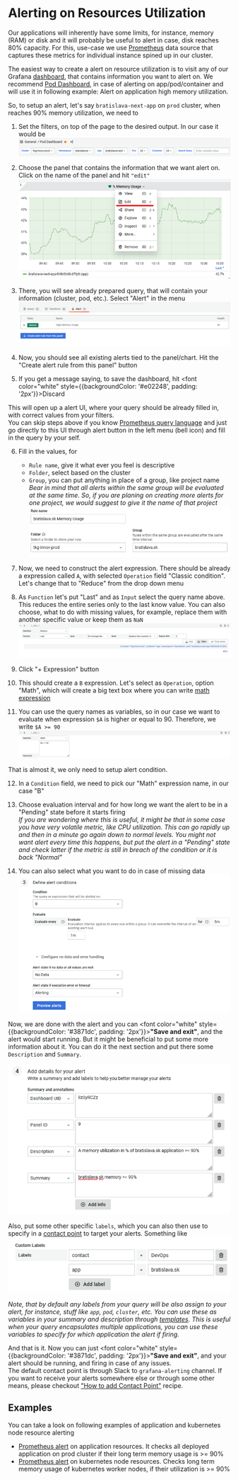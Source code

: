 # Alerting on Resources Utilization

Our applications will inherently have some limits, for instance, memory (RAM) or disk and it will probably be useful to alert in case, disk reaches 80% capacity. For this, use-case we use [Prometheus](https://prometheus.io/) data source that captures these metrics for individual instance spined up in our cluster.

The easiest way to create a alert on resource utilization is to visit any of our Grafana [dashboard](../grafana), that contains information you want to alert on. We recommend [Pod Dashboard](https://grafana.bratislava.sk/d/liz0yRCZz/pod-dashboard?orgId=1), in case of alerting on app/pod/container and will use it in following example: Alert on application high memory utilization.

So, to setup an alert, let's say `bratislava-next-app` on `prod` cluster, when reaches 90% memory utilization, we need to

1. Set the filters, on top of the page to the desired output. In our case it would be
   ![application filters](./.attachments/application_filters.png "Filter for our application")

2. Choose the panel that contains the information that we want alert on. Click on the name of the panel and hit `"edit"`
   ![edit dashboard panel](./.attachments/edit_panel_button.png "How to edit dashboard panel")

3. There, you will see already prepared query, that will contain your information (cluster, pod, etc.). Select "Alert" in the menu
   ![alert in a panel menu](./.attachments/alert_panel_menu.png "Where is alert menu in a panel UI")

4. Now, you should see all existing alerts tied to the panel/chart. Hit the "Create alert rule from this panel" button
5. If you get a message saying, to save the dashboard, hit <font color="white" style={{backgroundColor: '#e02248', padding: '2px'}}>Discard</font>

This will open up a alert UI, where your query should be already filled in, with correct values from your filters.  
You can skip steps above if you know [Prometheus query language](https://prometheus.io/docs/prometheus/latest/querying/basics/) and just go directly to this UI through alert button in the left menu (bell icon) and fill in the query by your self.

6. Fill in the values, for

   - `Rule name`, give it what ever you feel is descriptive
   - `Folder`, select based on the cluster
   - `Group`, you can put anything in place of a group, like project name  
      _Bear in mind that all alerts within the same group will be evaluated at the same time. So, if you are planing on creating more alerts for one project, we would suggest to give it the name of that project_
     ![alert's metadata](./.attachments/name_folder_alert_info.png "Alert's name and group")

7. Now, we need to construct the alert expression. There should be already a expression called `A`, with selected `Operation` field "Classic condition". Let's change that to "Reduce" from the drop down menu
8. As `Function` let's put "Last" and as `Input` select the query name above. This reduces the entire series only to the last know value. You can also choose, what to do with missing values, for example, replace them with another specific value or keep them as `NaN`
   ![reduce expression](./.attachments/reduce_expresion.png "Reduce Expression")

9. Click "+ Expression" button
10. This should create a `B` expression. Let's select as `Operation`, option "Math", which will create a big text box where you can write [math expression](https://grafana.com/docs/grafana/latest/panels/query-a-data-source/use-expressions-to-manipulate-data/about-expressions/#math)

11. You can use the query names as variables, so in our case we want to evaluate when expression `$A` is higher or equal to 90. Therefore, we write `$A >= 90`
    ![math expression](./.attachments/math_expresion.png "Math Expression")

That is almost it, we only need to setup alert condition.

12. In a `Condition` field, we need to pick our "Math" expression name, in our case "B"
13. Choose evaluation interval and for how long we want the alert to be in a "Pending" state before it starts firing  
    _If you are wondering where this is useful, it might be that in some case you have very volatile metric, like CPU utilization. This can go rapidly up and then in a minute go again down to normal levels. You might not want alert every time this happens, but put the alert in a "Pending" state and check latter if the metric is still in breach of the condition or it is back "Normal"_

14. You can also select what you want to do in case of missing data
    ![alert conditions](./.attachments/alert_condition_info.png "Alert Conditions Info")

Now, we are done with the alert and you can <font color="white" style={{backgroundColor: '#3871dc', padding: '2px'}}>**"Save and exit"**</font>, and the alert would start running. But it might be beneficial to put some more information about it. You can do it the next section and put there some `Description` and `Summary`.

![summary and description of alerts](./.attachments/summary_description_alert_info.png "Summary and Description for the alert")

Also, put some other specific `labels`, which you can also then use to specify in a [contact point](./contact-point) to target your alerts. Something like  
![labels of a alert](./.attachments/labels_alert_info.png "Custom alert labels")

_Note, that by default any labels from your query will be also assign to your alert, for instance, stuff like `app`, `pod`, `cluster`, etc. You can use these as variables in your summary and description through [templates](https://grafana.com/docs/grafana/latest/alerting/fundamentals/annotation-label/variables-label-annotation/). This is useful when your query encapsulates multiple applications, you can use these variables to specify for which application the alert if firing._

And that is it. Now you can just <font color="white" style={{backgroundColor: '#3871dc', padding: '2px'}}>**"Save and exit"**</font>, and your alert should be running, and firing in case of any issues.  
The default contact point is through Slack to `grafana-alerting` channel. If you want to receive your alerts somewhere else or through some other means, please checkout ["How to add Contact Point"](./contact-point) recipe.

## Examples

You can take a look on following examples of application and kubernetes node resource alerting

- [Prometheus alert](https://grafana.bratislava.sk/alerting/grafana/EUbLIt74z/view?returnTo=%2Falerting%2Flist%3Fview%3Dgrouped) on application resources. It checks all deployed application on prod cluster if their long term memory usage is >= 90%
- [Prometheus alert](https://grafana.bratislava.sk/alerting/grafana/Ka5g2074k/view?returnTo=%2Falerting%2Flist) on kubernetes node resources. Checks long term memory usage of kubernetes worker nodes, if their utilization is >= 90%

